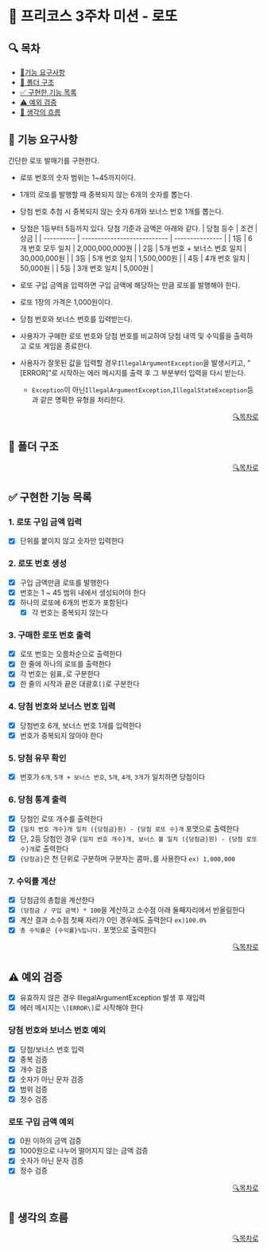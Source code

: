 # 🎰 프리코스 3주차 미션 - 로또
## 🔍 목차
- [📝기능 요구사항](##-📝-기능-요구사항)
- [📂 폴더 구조](##-📂-폴더-구조)
- [✅ 구현한 기능 목록](##-✅-구현한-기능-목록)
- [⚠️ 예외 검증](##-⚠️-예외-검증)
- [🤔 생각의 흐름](##-🤔-생각의-흐름)

## 📝 기능 요구사항

간단한 로또 발매기를 구현한다.

- 로또 번호의 숫자 범위는 1~45까지이다.
- 1개의 로또를 발행할 때 중복되지 않는 6개의 숫자를 뽑는다.
- 당첨 번호 추첨 시 중복되지 않는 숫자 6개와 보너스 번호 1개를 뽑는다.
- 당첨은 1등부터 5등까지 있다. 당첨 기준과 금액은 아래와 같다.
  | 당첨 등수 | 조건                         | 상금            |
  | ---------- | --------------------------- | --------------- |
  | 1등        | 6개 번호 모두 일치          | 2,000,000,000원 |
  | 2등        | 5개 번호 + 보너스 번호 일치 | 30,000,000원    |
  | 3등        | 5개 번호 일치               | 1,500,000원     |
  | 4등        | 4개 번호 일치               | 50,000원        |
  | 5등        | 3개 번호 일치               | 5,000원         |

- 로또 구입 금액을 입력하면 구입 금액에 해당하는 만큼 로또를 발행해야 한다.
- 로또 1장의 가격은 1,000원이다.
- 당첨 번호와 보너스 번호를 입력받는다.
- 사용자가 구매한 로또 번호와 당첨 번호를 비교하여 당첨 내역 및 수익률을 출력하고 로또 게임을 종료한다.
- 사용자가 잘못된 값을 입력할 경우`IllegalArgumentException`을 발생시키고, "[ERROR]"로 시작하는 에러 메시지를 출력 후 그 부분부터 입력을 다시 받는다.
  - `Exception`이 아닌`IllegalArgumentException`,`IllegalStateException`등과 같은 명확한 유형을 처리한다.
<div align="right">

[🔍목차로](##-🔍-목차)

</div>

## 📂 폴더 구조
<div align="right">

[🔍목차로](##-🔍-목차)

</div>

## ✅ 구현한 기능 목록
### 1. 로또 구입 금액 입력
- [x] 단위를 붙이지 않고 숫자만 입력한다
### 2. 로또 번호 생성
- [x] 구입 금액만큼 로또를 발행한다
- [x] 번호는 1 ~ 45 범위 내에서 생성되어야 한다
- [x] 하나의 로또에 6개의 번호가 포함된다
  - [x] 각 번호는 중복되지 않는다
### 3. 구매한 로또 번호 출력
- [x] 로또 번호는 오름차순으로 출력한다
- [x] 한 줄에 하나의 로또를 출력한다
- [x] 각 번호는 쉼표`,`로 구분한다
- [x] 한 줄의 시작과 끝은 대괄호`[]`로 구분한다
### 4. 당첨 번호와 보너스 번호 입력
- [x] 당첨번호 6개, 보너스 번호 1개를 입력한다
- [x] 번호가 중복되지 않아야 한다
### 5. 당첨 유무 확인
- [x] 번호가 `6개`, `5개 + 보너스 번호`, `5개`, `4개`, `3개`가 일치하면 당첨이다
### 6. 당첨 통계 출력
- [x] 당첨인 로또 개수를 출력한다
- [x] `{일치 번호 개수}개 일치 ({당첨금}원) - {당첨 로또 수}개` 포맷으로 출력한다
- [x] 단, 2등 당첨인 경우 `{일치 번호 개수}개, 보너스 볼 일치 ({당첨금}원) - {당첨 로또 수}개`로 출력한다
- [x] `{당첨금}`은 천 단위로 구분하며 구분자는 콤마`,`를 사용한다 `ex) 1,000,000`
### 7. 수익률 계산
- [x] 당첨금의 총합을 계산한다
- [x] `(당첨금 / 구입 금액) * 100`을 계산하고 소수점 아래 둘째자리에서 반올림한다
- [x] 계산 결과 소수점 첫째 자리가 0인 경우에도 출력한다 `ex)100.0%`
- [x] `총 수익률은 {수익률}%입니다.` 포맷으로 출력한다
<div align="right">

[🔍목차로](##-🔍-목차)

</div>

## ⚠️ 예외 검증
- [x] 유효하지 않은 경우 IllegalArgumentException 발생 후 재입력
- [x] 에러 메시지는 `\[ERROR\]`로 시작해야 한다
### 당첨 번호와 보너스 번호 예외
- [x] 당첨/보너스 번호 입력
- [x] 중복 검증
- [x] 개수 검증
- [x] 숫자가 아닌 문자 검증
- [x] 범위 검증
- [x] 정수 검증
### 로또 구입 금액 예외
- [x] 0원 이하의 금액 검증
- [x] 1000원으로 나누어 떨어지지 않는 금액 검증
- [x] 숫자가 아닌 문자 검증
- [x] 정수 검증
<div align="right">

[🔍목차로](##-🔍-목차)

</div>

## 🤔 생각의 흐름
<div align="right">

[🔍목차로](##-🔍-목차)

</div>
